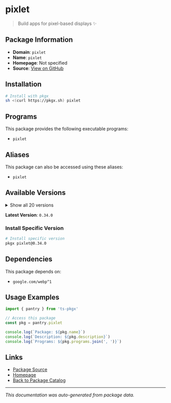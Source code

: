 # pixlet

> Build apps for pixel-based displays ✨

## Package Information

- **Domain**: `pixlet`
- **Name**: `pixlet`
- **Homepage**: Not specified
- **Source**: [View on GitHub](https://github.com/pkgxdev/pantry/tree/main/projects/tidbyt.com/package.yml)

## Installation

```bash
# Install with pkgx
sh <(curl https://pkgx.sh) pixlet
```

## Programs

This package provides the following executable programs:

- `pixlet`

## Aliases

This package can also be accessed using these aliases:

- `pixlet`

## Available Versions

<details>
<summary>Show all 20 versions</summary>

- `0.34.0`, `0.33.5`, `0.33.4`, `0.33.3`, `0.33.2`
- `0.33.1`, `0.33.0`, `0.32.7`, `0.32.6`, `0.32.5`
- `0.32.4`, `0.32.3`, `0.32.2`, `0.32.1`, `0.32.0`
- `0.31.0`, `0.30.2`, `0.30.1`, `0.30.0`, `0.29.1`

</details>

**Latest Version**: `0.34.0`

### Install Specific Version

```bash
# Install specific version
pkgx pixlet@0.34.0
```

## Dependencies

This package depends on:

- `google.com/webp^1`

## Usage Examples

```typescript
import { pantry } from 'ts-pkgx'

// Access this package
const pkg = pantry.pixlet

console.log(`Package: ${pkg.name}`)
console.log(`Description: ${pkg.description}`)
console.log(`Programs: ${pkg.programs.join(', ')}`)
```

## Links

- [Package Source](https://github.com/pkgxdev/pantry/tree/main/projects/tidbyt.com/package.yml)
- [Homepage](#)
- [Back to Package Catalog](../package-catalog.md)

---

*This documentation was auto-generated from package data.*
